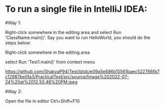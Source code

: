 # To run a single file in IntelliJ IDEA:

#Way 1:

Right-click somewhere in the editing area and select Run 'ClassName.main()'. Say you want to run HelloWorld, you should do the steps below:

Right-click somewhere in the editing area

select Run 'Test1.main()' from context menu

https://github.com/ShakyaP94/Test/blob/e09a5e686b15561baec522766fb7c12987be0fa3/PracticalTest/src/source/Image%202022-07-24%20at%2012.50.48%20PM.jpeg

#Way 2:

Open the file in editor
Ctrl+Shift+F10
